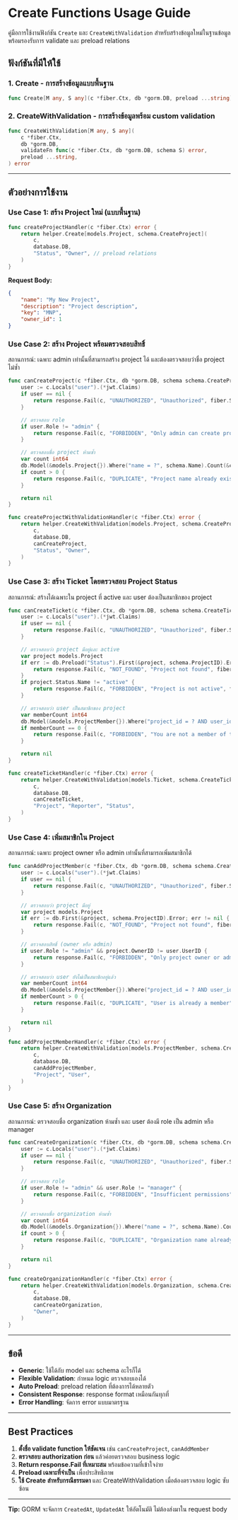 # Create Functions Usage Guide

คู่มือการใช้งานฟังก์ชัน `Create` และ `CreateWithValidation` สำหรับสร้างข้อมูลใหม่ในฐานข้อมูล พร้อมรองรับการ validate และ preload relations

## ฟังก์ชันที่มีให้ใช้

### 1. Create - การสร้างข้อมูลแบบพื้นฐาน

```go
func Create[M any, S any](c *fiber.Ctx, db *gorm.DB, preload ...string) error
```

### 2. CreateWithValidation - การสร้างข้อมูลพร้อม custom validation

```go
func CreateWithValidation[M any, S any](
    c *fiber.Ctx,
    db *gorm.DB,
    validateFn func(c *fiber.Ctx, db *gorm.DB, schema S) error,
    preload ...string,
) error
```

---

## ตัวอย่างการใช้งาน

### Use Case 1: สร้าง Project ใหม่ (แบบพื้นฐาน)

```go
func createProjectHandler(c *fiber.Ctx) error {
    return helper.Create[models.Project, schema.CreateProject](
        c, 
        database.DB, 
        "Status", "Owner", // preload relations
    )
}
```

**Request Body:**
```json
{
    "name": "My New Project",
    "description": "Project description",
    "key": "MNP",
    "owner_id": 1
}
```

### Use Case 2: สร้าง Project พร้อมตรวจสอบสิทธิ์

สถานการณ์: เฉพาะ admin เท่านั้นที่สามารถสร้าง project ได้ และต้องตรวจสอบว่าชื่อ project ไม่ซ้ำ

```go
func canCreateProject(c *fiber.Ctx, db *gorm.DB, schema schema.CreateProject) error {
    user := c.Locals("user").(*jwt.Claims)
    if user == nil {
        return response.Fail(c, "UNAUTHORIZED", "Unauthorized", fiber.StatusUnauthorized)
    }

    // ตรวจสอบ role
    if user.Role != "admin" {
        return response.Fail(c, "FORBIDDEN", "Only admin can create project", fiber.StatusForbidden)
    }

    // ตรวจสอบชื่อ project ห้ามซ้ำ
    var count int64
    db.Model(&models.Project{}).Where("name = ?", schema.Name).Count(&count)
    if count > 0 {
        return response.Fail(c, "DUPLICATE", "Project name already exists", fiber.StatusBadRequest)
    }

    return nil
}

func createProjectWithValidationHandler(c *fiber.Ctx) error {
    return helper.CreateWithValidation[models.Project, schema.CreateProject](
        c,
        database.DB,
        canCreateProject,
        "Status", "Owner",
    )
}
```

### Use Case 3: สร้าง Ticket โดยตรวจสอบ Project Status

สถานการณ์: สร้างได้เฉพาะใน project ที่ active และ user ต้องเป็นสมาชิกของ project

```go
func canCreateTicket(c *fiber.Ctx, db *gorm.DB, schema schema.CreateTicket) error {
    user := c.Locals("user").(*jwt.Claims)
    if user == nil {
        return response.Fail(c, "UNAUTHORIZED", "Unauthorized", fiber.StatusUnauthorized)
    }

    // ตรวจสอบว่า project มีอยู่และ active
    var project models.Project
    if err := db.Preload("Status").First(&project, schema.ProjectID).Error; err != nil {
        return response.Fail(c, "NOT_FOUND", "Project not found", fiber.StatusNotFound)
    }
    if project.Status.Name != "active" {
        return response.Fail(c, "FORBIDDEN", "Project is not active", fiber.StatusForbidden)
    }

    // ตรวจสอบว่า user เป็นสมาชิกของ project
    var memberCount int64
    db.Model(&models.ProjectMember{}).Where("project_id = ? AND user_id = ?", schema.ProjectID, user.UserID).Count(&memberCount)
    if memberCount == 0 {
        return response.Fail(c, "FORBIDDEN", "You are not a member of this project", fiber.StatusForbidden)
    }

    return nil
}

func createTicketHandler(c *fiber.Ctx) error {
    return helper.CreateWithValidation[models.Ticket, schema.CreateTicket](
        c,
        database.DB,
        canCreateTicket,
        "Project", "Reporter", "Status",
    )
}
```

### Use Case 4: เพิ่มสมาชิกใน Project

สถานการณ์: เฉพาะ project owner หรือ admin เท่านั้นที่สามารถเพิ่มสมาชิกได้

```go
func canAddProjectMember(c *fiber.Ctx, db *gorm.DB, schema schema.CreateProjectMember) error {
    user := c.Locals("user").(*jwt.Claims)
    if user == nil {
        return response.Fail(c, "UNAUTHORIZED", "Unauthorized", fiber.StatusUnauthorized)
    }

    // ตรวจสอบว่า project มีอยู่
    var project models.Project
    if err := db.First(&project, schema.ProjectID).Error; err != nil {
        return response.Fail(c, "NOT_FOUND", "Project not found", fiber.StatusNotFound)
    }

    // ตรวจสอบสิทธิ์ (owner หรือ admin)
    if user.Role != "admin" && project.OwnerID != user.UserID {
        return response.Fail(c, "FORBIDDEN", "Only project owner or admin can add members", fiber.StatusForbidden)
    }

    // ตรวจสอบว่า user ยังไม่เป็นสมาชิกอยู่แล้ว
    var memberCount int64
    db.Model(&models.ProjectMember{}).Where("project_id = ? AND user_id = ?", schema.ProjectID, schema.UserID).Count(&memberCount)
    if memberCount > 0 {
        return response.Fail(c, "DUPLICATE", "User is already a member", fiber.StatusBadRequest)
    }

    return nil
}

func addProjectMemberHandler(c *fiber.Ctx) error {
    return helper.CreateWithValidation[models.ProjectMember, schema.CreateProjectMember](
        c,
        database.DB,
        canAddProjectMember,
        "Project", "User",
    )
}
```

### Use Case 5: สร้าง Organization

สถานการณ์: ตรวจสอบชื่อ organization ห้ามซ้ำ และ user ต้องมี role เป็น admin หรือ manager

```go
func canCreateOrganization(c *fiber.Ctx, db *gorm.DB, schema schema.CreateOrganization) error {
    user := c.Locals("user").(*jwt.Claims)
    if user == nil {
        return response.Fail(c, "UNAUTHORIZED", "Unauthorized", fiber.StatusUnauthorized)
    }

    // ตรวจสอบ role
    if user.Role != "admin" && user.Role != "manager" {
        return response.Fail(c, "FORBIDDEN", "Insufficient permissions", fiber.StatusForbidden)
    }

    // ตรวจสอบชื่อ organization ห้ามซ้ำ
    var count int64
    db.Model(&models.Organization{}).Where("name = ?", schema.Name).Count(&count)
    if count > 0 {
        return response.Fail(c, "DUPLICATE", "Organization name already exists", fiber.StatusBadRequest)
    }

    return nil
}

func createOrganizationHandler(c *fiber.Ctx) error {
    return helper.CreateWithValidation[models.Organization, schema.CreateOrganization](
        c,
        database.DB,
        canCreateOrganization,
        "Owner",
    )
}
```

---

## ข้อดี

- **Generic**: ใช้ได้กับ model และ schema อะไรก็ได้
- **Flexible Validation**: กำหนด logic ตรวจสอบเองได้
- **Auto Preload**: preload relation ที่ต้องการได้หลายตัว
- **Consistent Response**: response format เหมือนกันทุกที่
- **Error Handling**: จัดการ error แบบมาตรฐาน

---

## Best Practices

1. **ตั้งชื่อ validate function ให้ชัดเจน** เช่น `canCreateProject`, `canAddMember`
2. **ตรวจสอบ authorization ก่อน** แล้วค่อยตรวจสอบ business logic
3. **Return response.Fail ที่เหมาะสม** พร้อมข้อความที่เข้าใจง่าย
4. **Preload เฉพาะที่จำเป็น** เพื่อประสิทธิภาพ
5. **ใช้ Create สำหรับกรณีธรรมดา** และ CreateWithValidation เมื่อต้องตรวจสอบ logic ซับซ้อน

---

**Tip:** GORM จะจัดการ `CreatedAt`, `UpdatedAt` ให้อัตโนมัติ ไม่ต้องส่งมาใน request body